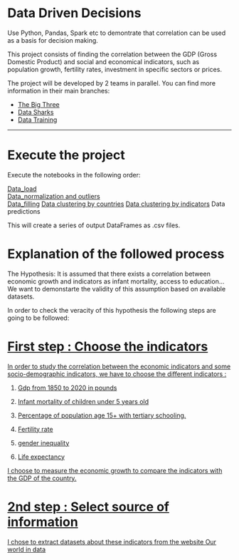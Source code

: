 # Data Driven Decisions
Use Python, Pandas, Spark etc to demontrate that correlation can be used as a basis for decision making.

This project consists of finding the correlation between the GDP (Gross Domestic Product) and social and economical indicators, such as population growth, fertility rates, investment in specific sectors or prices.

The project will be developed by 2 teams in parallel. You can find more information in their main branches:

- [The Big Three](https://github.com/devonfw-forge/python-data-driven-decisions/tree/main-the-big-three)
- [Data Sharks](https://github.com/devonfw-forge/python-data-driven-decisions/tree/main-data-sharks)
- [Data Training](https://github.com/devonfw-forge/python-data-driven-decisions/tree/main-data-training)

____________________________________________________________________________________________________________________
# Execute the project
Execute the notebooks in the following order: 

[Data_load](https://github.com/devonfw-forge/python-data-driven-decisions/blob/main-data-training/Data_load.ipynb)    
[Data_normalization and outliers](https://github.com/devonfw-forge/python-data-driven-decisions/blob/main-data-training/Data_normalization_outliers.ipynb)    
[Data_filling](https://github.com/devonfw-forge/python-data-driven-decisions/blob/main-data-training/Data_filling_NaN_values.ipynb) 
[Data clustering by countries](https://github.com/devonfw-forge/python-data-driven-decisions/blob/main-data-training/Data_clustering_countries.ipynb)
[Data clustering by indicators](https://github.com/devonfw-forge/python-data-driven-decisions/blob/main-data-training/Data_clustering_indicators.ipynb)
Data predictions

This will create a series of output DataFrames as .csv files.

# Explanation of the followed process
The Hypothesis:
It is assumed that there exists a correlation between economic growth and indicators as infant mortality, access to education... 
We want to demonstarte the validity of this assumption based on available datasets.

In order to check the veracity of this hypothesis the following steps are going to be followed:

# <u>  First step : Choose the indicators  
In order to study the correlation between the economic indicators and some socio-demographic indicators, we have to choose the different indicators :    

1) Gdp from 1850 to 2020 in pounds

2) Infant mortality of children under 5 years old

3) Percentage of population age 15+ with tertiary schooling. 

4) Fertility rate

5) gender inequality

6) Life expectancy

I choose to measure the economic growth to compare the indicators with the GDP of the country.

# 2nd step : Select source of information
 I chose to extract datasets about these indicators from the website [Our world in data](https://ourworldindata.org/)

